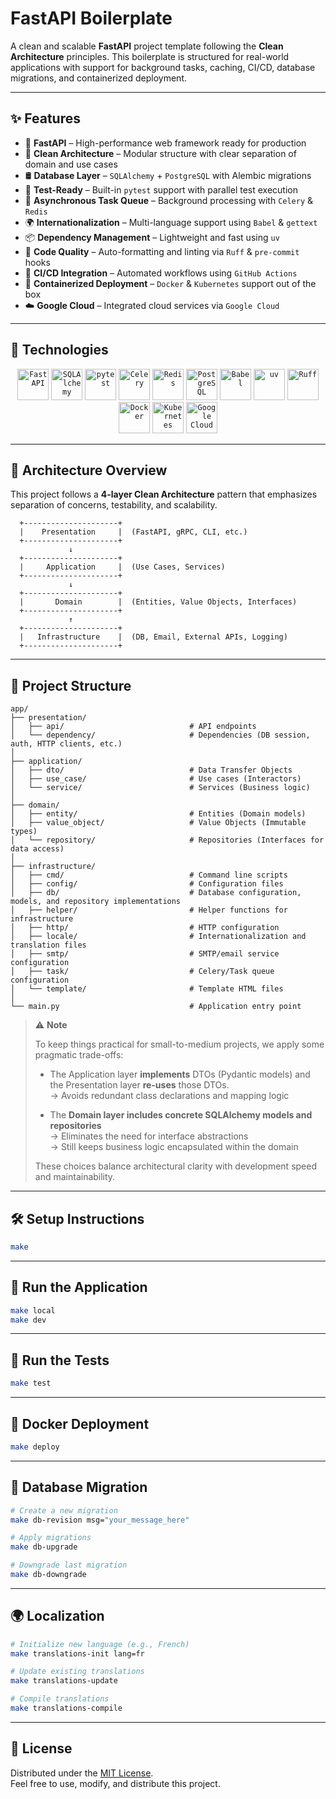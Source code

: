 # FastAPI Boilerplate

A clean and scalable **FastAPI** project template following the **Clean Architecture** principles.
This boilerplate is structured for real-world applications with support for background tasks, caching, CI/CD, database
migrations, and containerized deployment.

---

## ✨ Features

- 🚀 **FastAPI** – High-performance web framework ready for production
- 🧱 **Clean Architecture** – Modular structure with clear separation of domain and use cases
- 🛢️ **Database Layer** – `SQLAlchemy` + `PostgreSQL` with Alembic migrations
- 🧪 **Test-Ready** – Built-in `pytest` support with parallel test execution
- 🧵 **Asynchronous Task Queue** – Background processing with `Celery` & `Redis`
- 🌍 **Internationalization** – Multi-language support using `Babel` & `gettext`
- 📦 **Dependency Management** – Lightweight and fast using `uv`
- 🎯 **Code Quality** – Auto-formatting and linting via `Ruff` & `pre-commit` hooks
- 🔁 **CI/CD Integration** – Automated workflows using `GitHub Actions`
- 🐳 **Containerized Deployment** – `Docker` & `Kubernetes` support out of the box
- ☁️ **Google Cloud** – Integrated cloud services via `Google Cloud`

---

## 🧩 Technologies

<div align="center">
    <code><img width="50" src="https://cdn.simpleicons.org/fastapi" alt="FastAPI" title="FastAPI" /></code>
    <code><img width="50" src="https://cdn.simpleicons.org/sqlalchemy" alt="SQLAlchemy" title="SQLAlchemy" /></code>
    <code><img width="50" src="https://cdn.simpleicons.org/pytest" alt="pytest" title="pytest" /></code>
    <code><img width="50" src="https://cdn.simpleicons.org/celery" alt="Celery" title="Celery" /></code>
    <code><img width="50" src="https://cdn.simpleicons.org/redis" alt="Redis" title="Redis" /></code>
    <code><img width="50" src="https://cdn.simpleicons.org/postgresql" alt="PostgreSQL" title="PostgreSQL" /></code>
    <code><img width="50" src="https://cdn.simpleicons.org/babel" alt="Babel" title="Babel" /></code>
    <code><img width="50" src="https://cdn.simpleicons.org/uv" alt="uv" title="uv" /></code>
    <code><img width="50" src="https://cdn.simpleicons.org/ruff" alt="Ruff" title="Ruff" /></code>
</div>

<div align="center">
    <code><img width="50" src="https://cdn.simpleicons.org/docker" alt="Docker" title="Docker" /></code>
    <code><img width="50" src="https://cdn.simpleicons.org/kubernetes" alt="Kubernetes" title="Kubernetes" /></code>
    <code><img width="50" src="https://cdn.simpleicons.org/googlecloud" alt="Google Cloud" title="Google Cloud" /></code>
</div>

---

## 🧱 Architecture Overview

This project follows a **4-layer Clean Architecture** pattern that emphasizes separation of concerns, testability, and
scalability.

      +---------------------+
      |    Presentation     |  (FastAPI, gRPC, CLI, etc.)
      +---------------------+
                 ↓
      +---------------------+
      |     Application     |  (Use Cases, Services)
      +---------------------+
                 ↓
      +---------------------+
      |       Domain        |  (Entities, Value Objects, Interfaces)
      +---------------------+
                 ↑
      +---------------------+
      |   Infrastructure    |  (DB, Email, External APIs, Logging)
      +---------------------+

---

## 📁 Project Structure

```text
app/
├── presentation/
│   ├── api/                            # API endpoints
│   └── dependency/                     # Dependencies (DB session, auth, HTTP clients, etc.)
│
├── application/
│   ├── dto/                            # Data Transfer Objects
│   ├── use_case/                       # Use cases (Interactors)
│   └── service/                        # Services (Business logic)
│
├── domain/
│   ├── entity/                         # Entities (Domain models)
│   ├── value_object/                   # Value Objects (Immutable types)
│   └── repository/                     # Repositories (Interfaces for data access)
│
├── infrastructure/
│   ├── cmd/                            # Command line scripts
│   ├── config/                         # Configuration files
│   ├── db/                             # Database configuration, models, and repository implementations
│   ├── helper/                         # Helper functions for infrastructure
│   ├── http/                           # HTTP configuration
│   ├── locale/                         # Internationalization and translation files
│   ├── smtp/                           # SMTP/email service configuration
│   ├── task/                           # Celery/Task queue configuration
│   └── template/                       # Template HTML files
│
└── main.py                             # Application entry point
```

> ⚠️ **Note**
>
> To keep things practical for small-to-medium projects, we apply some pragmatic trade-offs:
>
> - The Application layer **implements** DTOs (Pydantic models) and the Presentation layer **re-uses** those DTOs.  <br>
    → Avoids redundant class declarations and mapping logic
>
>
> - The **Domain layer includes concrete SQLAlchemy models and repositories**  <br>
    → Eliminates the need for interface abstractions  <br>
    → Still keeps business logic encapsulated within the domain
>
> These choices balance architectural clarity with development speed and maintainability.


---

## 🛠️ Setup Instructions

```bash
make
```

---

## 🚀 Run the Application

```bash
make local
make dev
```

---

## 🧪 Run the Tests

```bash
make test
```

---

## 🐳 Docker Deployment

```bash
make deploy
```

---

## 🧬 Database Migration

```bash
# Create a new migration
make db-revision msg="your_message_here"

# Apply migrations
make db-upgrade

# Downgrade last migration
make db-downgrade
```

---

## 🌍 Localization

```bash
# Initialize new language (e.g., French)
make translations-init lang=fr

# Update existing translations
make translations-update

# Compile translations
make translations-compile
```

---

## 📄 License

Distributed under the [MIT License](./LICENSE).  <br>
Feel free to use, modify, and distribute this project.
